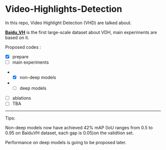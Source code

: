 # Video-Highlights-Detection

In this repo, Video Highlight Detection (VHD) are talked about.

[**Baidu_VH**](http://ai.baidu.com/broad/introduction) is the first large-scale dataset about VDH, main experiments are based on it.






Proposed codes :
- [x] prepare
- [ ] main experiments
- - [x] non-deep models
- - [ ] deep models
- [ ] ablations
- [ ] TBA

-----
Tips:

Non-deep models now have achieved 42% mAP (IoU ranges from 0.5 to 0.95 on BaiduVH dataset, each gap is 0.05)on the validtion set.

Performance on deep models is going to be proposed later.